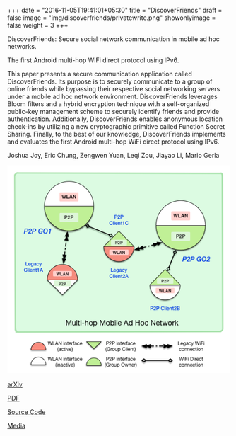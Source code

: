 +++
date = "2016-11-05T19:41:01+05:30"
title = "DiscoverFriends"
draft = false
image = "img/discoverfriends/privatewrite.png"
showonlyimage = false
weight = 3
+++

DiscoverFriends: Secure social network communication in mobile ad hoc networks.

The first Android multi-hop WiFi direct protocol using IPv6.

This paper presents a secure communication application called DiscoverFriends.  Its purpose is to securely communicate to a group of online friends while bypassing their respective social networking servers under a mobile ad hoc network environment. DiscoverFriends leverages Bloom filters and a hybrid encryption technique with a self-organized public-key management scheme to securely identify friends and provide authentication. Additionally, DiscoverFriends enables anonymous location check-ins by utilizing a new cryptographic primitive called Function Secret Sharing. Finally, to the best of our knowledge, DiscoverFriends implements and evaluates the first Android multi-hop WiFi direct protocol using IPv6.

<!--more-->

Joshua Joy, Eric Chung, Zengwen Yuan, Leqi Zou, Jiayao Li, Mario Gerla

![Multi-hop](/img/discoverfriends/multihop-concept.png)

[arXiv](https://arxiv.org/abs/1505.07487)

[PDF](http://onlinelibrary.wiley.com/doi/10.1002/wcm.2708/full/)

[Source Code](https://wing1.cs.ucla.edu/gitlab/zyuan/multihop-wifidirect-pub)

[Media](https://thestack.com/cloud/2016/05/04/discoverfriends-wifi-facebook/)



